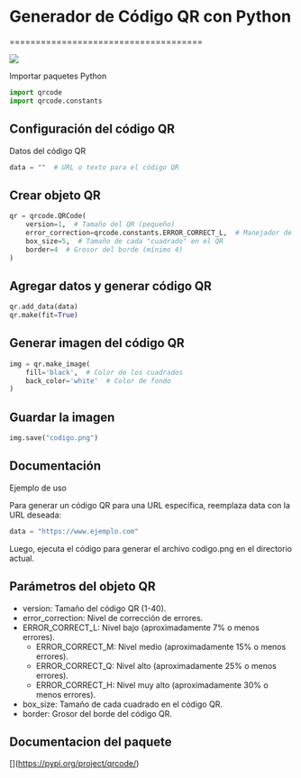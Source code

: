 # Generador de Código QR con Python
=====================================

![](https://img.freepik.com/vector-gratis/gente-pequena-que-usa-codigo-qr-pago-linea-aislado-ilustracion-plana_74855-11136.jpg?t=st=1730500061~exp=1730503661~hmac=1f1c756ae00da0abde02fb3ebcdcd1fa0c2d26966adeb40c8233dd1c8d5873de&w=740)

Importar paquetes
Python
```py
import qrcode
import qrcode.constants
```

## Configuración del código QR

Datos del código QR
```py
data = ""  # URL o texto para el código QR
```

## Crear objeto QR

```py
qr = qrcode.QRCode(
    version=1,  # Tamaño del QR (pequeño)
    error_correction=qrcode.constants.ERROR_CORRECT_L,  # Manejador de errores
    box_size=5,  # Tamaño de cada "cuadrado" en el QR
    border=4  # Grosor del borde (mínimo 4)
)
```

## Agregar datos y generar código QR

```py
qr.add_data(data)
qr.make(fit=True)
```

## Generar imagen del código QR

```py
img = qr.make_image(
    fill='black',  # Color de los cuadrados
    back_color='white'  # Color de fondo
)
```

## Guardar la imagen

```py
img.save("codigo.png")
```

## Documentación
Ejemplo de uso

Para generar un código QR para una URL específica, reemplaza data con la URL deseada:

```py
data = "https://www.ejemplo.com"
```

Luego, ejecuta el código para generar el archivo codigo.png en el directorio actual.

## Parámetros del objeto QR

- version: Tamaño del código QR (1-40).
- error_correction: Nivel de corrección de errores.
- ERROR_CORRECT_L: Nivel bajo (aproximadamente 7% o menos errores).
    - ERROR_CORRECT_M: Nivel medio (aproximadamente 15% o menos errores).
    - ERROR_CORRECT_Q: Nivel alto (aproximadamente 25% o menos errores).
    - ERROR_CORRECT_H: Nivel muy alto (aproximadamente 30% o menos errores).
- box_size: Tamaño de cada cuadrado en el código QR.
- border: Grosor del borde del código QR.

## Documentacion del paquete

\[](https://pypi.org/project/qrcode/)
